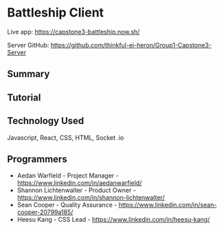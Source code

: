 # Battleship Client

Live app: https://capstone3-battleship.now.sh/

Server GitHub: https://github.com/thinkful-ei-heron/Group1-Capstone3-Server

## Summary

## Tutorial

## Technology Used

Javascript, React, CSS, HTML, Socket .io

## Programmers

- Aedan Warfield - Project Manager - https://www.linkedin.com/in/aedanwarfield/
- Shannon Lichtenwalter - Product Owner - https://www.linkedin.com/in/shannon-lichtenwalter/
- Sean Cooper - Quality Assurance - https://www.linkedin.com/in/sean-cooper-20799a185/
- Heesu Kang - CSS Lead - https://www.linkedin.com/in/heesu-kang/
